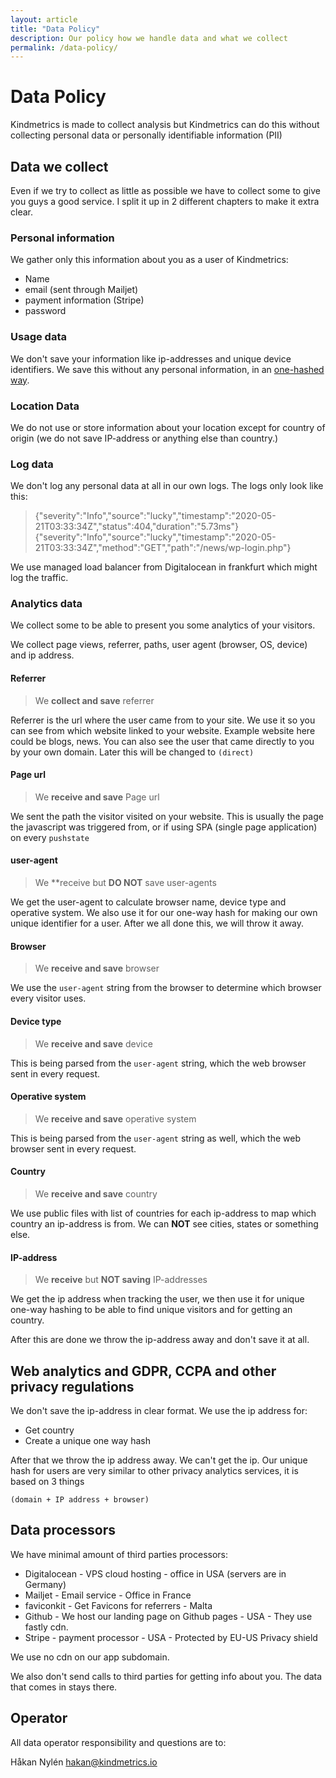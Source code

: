 ```yaml
---
layout: article
title: "Data Policy"
description: Our policy how we handle data and what we collect
permalink: /data-policy/
---
```


# Data Policy

Kindmetrics is made to collect analysis but Kindmetrics can do this without collecting personal data or personally identifiable information (PII)

## Data we collect
Even if we try to collect as little as possible we have to collect some to give you guys a good service. I split it up in 2 different chapters to make it extra clear.

### Personal information
We gather only this information about you as a user of Kindmetrics:

* Name
* email (sent through Mailjet)
* payment information (Stripe)
* password

### Usage data
We don't save your information like ip-addresses and unique device identifiers. We save this without any personal information, in an [one-hashed way](#web-analytics-and-gdpr-ccpa-and-other-privacy-regulations).

### Location Data
We do not use or store information about your location except for country of origin (we do not save IP-address or anything else than country.)

### Log data
We don't log any personal data at all in our own logs. The logs only look like this:
> {"severity":"Info","source":"lucky","timestamp":"2020-05-21T03:33:34Z","status":404,"duration":"5.73ms"}
{"severity":"Info","source":"lucky","timestamp":"2020-05-21T03:33:34Z","method":"GET","path":"/news/wp-login.php"}

We use managed load balancer from Digitalocean in frankfurt which might log the traffic.

### Analytics data
We collect some to be able to present you some analytics of your visitors.

We collect page views, referrer, paths, user agent (browser, OS, device) and ip address.

#### Referrer
> We **collect and save** referrer

Referrer is the url where the user came from to your site. We use it so you can see from which website linked to your website. Example website here could be blogs, news. You can also see the user that came directly to you by your own domain. Later this will be changed to `(direct)`

#### Page url
> We **receive and save** Page url

We sent the path the visitor visited on your website. This is usually the page the javascript was triggered from, or if using SPA (single page application) on every `pushstate`

#### user-agent
> We **receive but **DO NOT** save user-agents

We get the user-agent to calculate browser name, device type and operative system. We also use it for our one-way hash for making our own unique identifier for a user. After we all done this, we will throw it away.

#### Browser
> We **receive and save** browser

We use the `user-agent` string from the browser to determine which browser every visitor uses.

#### Device type
> We **receive and save** device

This is being parsed from the `user-agent` string, which the web browser sent in every request.

#### Operative system
> We **receive and save** operative system

This is being parsed from the `user-agent` string as well, which the web browser sent in every request.

#### Country
> We **receive and save** country

We use public files with list of countries for each ip-address to map which country an ip-address is from. We can **NOT** see cities, states or something else.

#### IP-address
> We **receive** but **NOT saving** IP-addresses

We get the ip address when tracking the user, we then use it for unique one-way hashing to be able to find unique visitors and for getting an country.

After this are done we throw the ip-address away and don't save it at all.

## Web analytics and GDPR, CCPA and other privacy regulations

We don't save the ip-address in clear format. We use the ip address for:
* Get country
* Create a unique one way hash

After that we throw the ip address away. We can't get the ip. Our unique hash for users are very similar to other privacy analytics services, it is based on 3 things
```
(domain + IP address + browser)
```


## Data processors

We have minimal amount of third parties processors:

* Digitalocean - VPS cloud hosting - office in USA (servers are in Germany)
* Mailjet - Email service - Office in France
* faviconkit - Get Favicons for referrers - Malta
* Github - We host our landing page on Github pages - USA - They use fastly cdn.
* Stripe - payment processor - USA - Protected by EU-US Privacy shield

We use no cdn on our app subdomain.

We also don't send calls to third parties for getting info about you. The data that comes in stays there.

## Operator
All data operator responsibility and questions are to:

Håkan Nylén
hakan@kindmetrics.io

